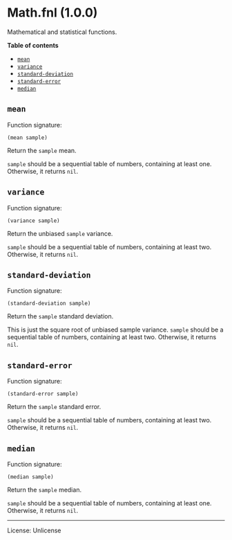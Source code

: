 # Math.fnl (1.0.0)
Mathematical and statistical functions.

**Table of contents**

- [`mean`](#mean)
- [`variance`](#variance)
- [`standard-deviation`](#standard-deviation)
- [`standard-error`](#standard-error)
- [`median`](#median)

## `mean`
Function signature:

```
(mean sample)
```

Return the `sample` mean.

`sample` should be a sequential table of numbers, containing at least one.
Otherwise, it returns `nil`.

## `variance`
Function signature:

```
(variance sample)
```

Return the unbiased `sample` variance.

`sample` should be a sequential table of numbers, containing at least two.
Otherwise, it returns `nil`.

## `standard-deviation`
Function signature:

```
(standard-deviation sample)
```

Return the `sample` standard deviation.

This is just the square root of unbiased sample variance.
`sample` should be a sequential table of numbers, containing at least two.
Otherwise, it returns `nil`.

## `standard-error`
Function signature:

```
(standard-error sample)
```

Return the `sample` standard error.

`sample` should be a sequential table of numbers, containing at least two.
Otherwise, it returns `nil`.

## `median`
Function signature:

```
(median sample)
```

Return the `sample` median.

`sample` should be a sequential table of numbers, containing at least one.
Otherwise, it returns `nil`.


---

License: Unlicense


<!-- Generated with Fenneldoc 1.0.1-dev-7960056
     https://gitlab.com/andreyorst/fenneldoc -->
